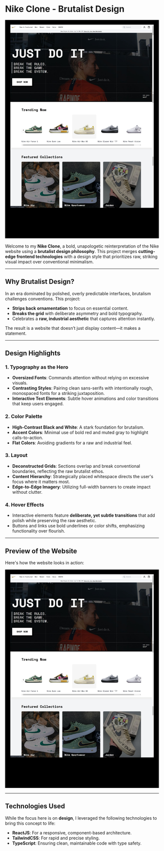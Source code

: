 # Nike Clone - Brutalist Design

![Preview of Nike Clone](Preview.jpg)

Welcome to my **Nike Clone**, a bold, unapologetic reinterpretation of the Nike website using a **brutalist design philosophy**. This project merges **cutting-edge frontend technologies** with a design style that prioritizes raw, striking visual impact over conventional minimalism. 

---

## Why Brutalist Design?

In an era dominated by polished, overly predictable interfaces, brutalism challenges conventions. This project:
- **Strips back ornamentation** to focus on essential content.
- **Breaks the grid** with deliberate asymmetry and bold typography.
- Celebrates a **raw, industrial aesthetic** that captures attention instantly.

The result is a website that doesn’t just display content—it makes a statement.

---

## Design Highlights

### 1. **Typography as the Hero**
- **Oversized Fonts**: Commands attention without relying on excessive visuals.
- **Contrasting Styles**: Pairing clean sans-serifs with intentionally rough, monospaced fonts for a striking juxtaposition.
- **Interactive Text Elements**: Subtle hover animations and color transitions that keep users engaged.

### 2. **Color Palette**
- **High-Contrast Black and White**: A stark foundation for brutalism.
- **Accent Colors**: Minimal use of bold red and muted gray to highlight calls-to-action.
- **Flat Colors**: Avoiding gradients for a raw and industrial feel.

### 3. **Layout**
- **Deconstructed Grids**: Sections overlap and break conventional boundaries, reflecting the raw brutalist ethos.
- **Content Hierarchy**: Strategically placed whitespace directs the user's focus where it matters most.
- **Edge-to-Edge Imagery**: Utilizing full-width banners to create impact without clutter.

### 4. **Hover Effects**
- Interactive elements feature **deliberate, yet subtle transitions** that add polish while preserving the raw aesthetic. 
- Buttons and links use bold underlines or color shifts, emphasizing functionality over flourish.

---

## Preview of the Website

Here's how the website looks in action:

![Website Preview](./Preview.jpg)

---

## Technologies Used

While the focus here is on **design**, I leveraged the following technologies to bring this concept to life:
- **ReactJS**: For a responsive, component-based architecture.
- **TailwindCSS**: For rapid and precise styling.
- **TypeScript**: Ensuring clean, maintainable code with type safety.
